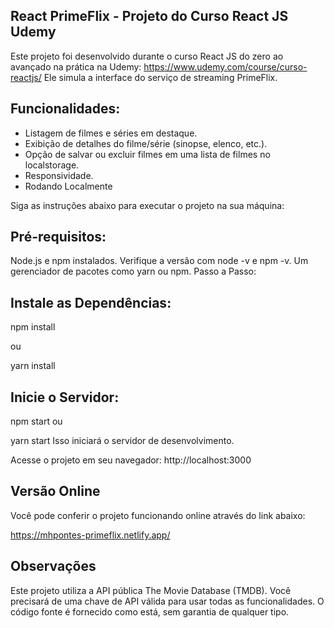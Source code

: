 ## React PrimeFlix - Projeto do Curso React JS Udemy
Este projeto foi desenvolvido durante o curso React JS do zero ao avançado na prática na Udemy: 
https://www.udemy.com/course/curso-reactjs/
 Ele simula a interface do serviço de streaming PrimeFlix.

## Funcionalidades:

- Listagem de filmes e séries em destaque.
- Exibição de detalhes do filme/série (sinopse, elenco, etc.).
- Opção de salvar ou excluir filmes em uma lista de filmes no localstorage.
- Responsividade.
- Rodando Localmente

Siga as instruções abaixo para executar o projeto na sua máquina:

## Pré-requisitos:

Node.js e npm instalados. Verifique a versão com node -v e npm -v.
Um gerenciador de pacotes como yarn ou npm.
Passo a Passo:

## Instale as Dependências:

npm install

ou

yarn install

## Inicie o Servidor:
npm start
ou

yarn start
Isso iniciará o servidor de desenvolvimento. 

Acesse o projeto em seu navegador: http://localhost:3000



## Versão Online
Você pode conferir o projeto funcionando online através do link abaixo:

https://mhpontes-primeflix.netlify.app/

## Observações
Este projeto utiliza a API pública The Movie Database (TMDB). Você precisará de uma chave de API válida para usar todas as funcionalidades.
O código fonte é fornecido como está, sem garantia de qualquer tipo.